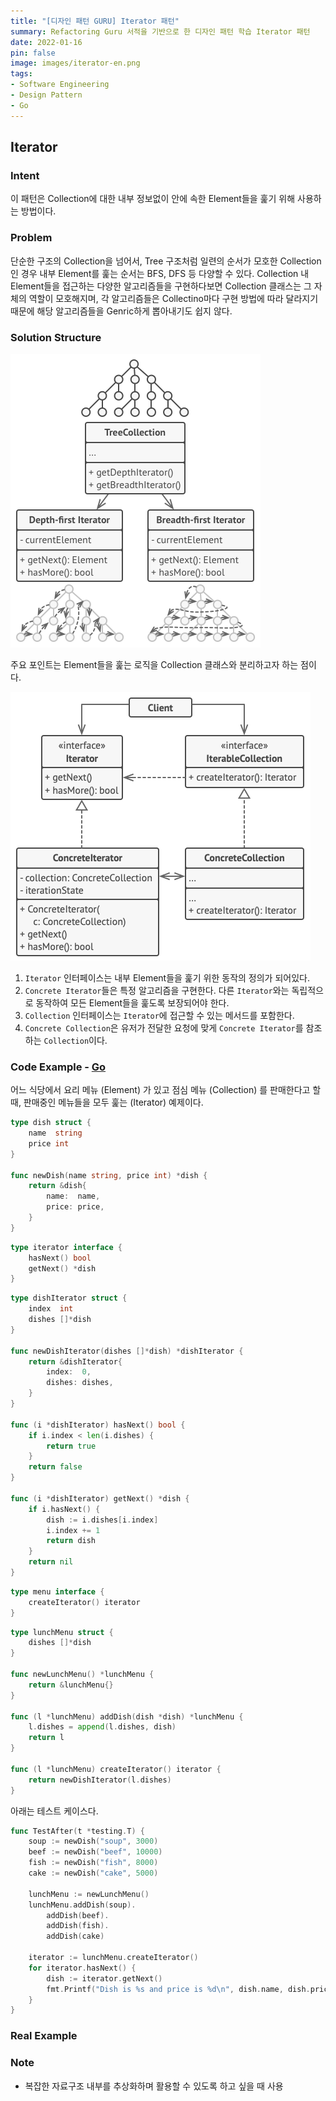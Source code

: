```yaml
---
title: "[디자인 패턴 GURU] Iterator 패턴"
summary: Refactoring Guru 서적을 기반으로 한 디자인 패턴 학습 Iterator 패턴
date: 2022-01-16
pin: false
image: images/iterator-en.png
tags:
- Software Engineering
- Design Pattern
- Go
---
```


## Iterator

### Intent

이 패턴은 Collection에 대한 내부 정보없이 안에 속한 Element들을 훑기 위해 사용하는 방법이다.

### Problem

단순한 구조의 Collection을 넘어서, Tree 구조처럼 일련의 순서가 모호한 Collection인 경우 내부 Element를 훑는 순서는 BFS, DFS 등 다양할 수 있다. Collection 내 Element들을 접근하는 다양한 알고리즘들을 구현하다보면 Collection 클래스는 그 자체의 역할이 모호해지며, 각 알고리즘들은 Collectino마다 구현 방법에 따라 달라지기 때문에 해당 알고리즘들을 Genric하게 뽑아내기도 쉽지 않다.

### Solution Structure

![Iterator Brief Structure[^1]](images/iterator-solution1.png)

주요 포인트는 Element들을 훑는 로직을 Collection 클래스와 분리하고자 하는 점이다.

![Iterator Structure[^1]](images/iterator-structure.png)

1. `Iterator` 인터페이스는 내부 Element들을 훑기 위한 동작의 정의가 되어있다.
2. `Concrete Iterator`들은 특정 알고리즘을 구현한다. 다른 `Iterator`와는 독립적으로 동작하여 모든 Element들을 훑도록 보장되어야 한다.
3. `Collection` 인터페이스는 `Iterator`에 접근할 수 있는 메서드를 포함한다.
4. `Concrete Collection`은 유저가 전달한 요청에 맞게 `Concrete Iterator`를 참조하는 `Collection`이다.

### Code Example - [Go](https://github.com/joonparkhere/records/tree/main/design-pattern/project/hello-behavioral-pattern/iterator)

어느 식당에서 요리 메뉴 (Element) 가 있고 점심 메뉴 (Collection) 를 판매한다고 할 때, 판매중인 메뉴들을 모두 훑는 (Iterator) 예제이다.

```go
type dish struct {
	name  string
	price int
}

func newDish(name string, price int) *dish {
	return &dish{
		name:  name,
		price: price,
	}
}
```

```go
type iterator interface {
	hasNext() bool
	getNext() *dish
}
```

```go
type dishIterator struct {
	index  int
	dishes []*dish
}

func newDishIterator(dishes []*dish) *dishIterator {
	return &dishIterator{
		index:  0,
		dishes: dishes,
	}
}

func (i *dishIterator) hasNext() bool {
	if i.index < len(i.dishes) {
		return true
	}
	return false
}

func (i *dishIterator) getNext() *dish {
	if i.hasNext() {
		dish := i.dishes[i.index]
		i.index += 1
		return dish
	}
	return nil
}
```

```go
type menu interface {
	createIterator() iterator
}
```

```go
type lunchMenu struct {
	dishes []*dish
}

func newLunchMenu() *lunchMenu {
	return &lunchMenu{}
}

func (l *lunchMenu) addDish(dish *dish) *lunchMenu {
	l.dishes = append(l.dishes, dish)
	return l
}

func (l *lunchMenu) createIterator() iterator {
	return newDishIterator(l.dishes)
}
```

아래는 테스트 케이스다.

```go
func TestAfter(t *testing.T) {
	soup := newDish("soup", 3000)
	beef := newDish("beef", 10000)
	fish := newDish("fish", 8000)
	cake := newDish("cake", 5000)

	lunchMenu := newLunchMenu()
	lunchMenu.addDish(soup).
		addDish(beef).
		addDish(fish).
		addDish(cake)

	iterator := lunchMenu.createIterator()
	for iterator.hasNext() {
		dish := iterator.getNext()
		fmt.Printf("Dish is %s and price is %d\n", dish.name, dish.price)
	}
}
```

### Real Example



### Note

- 복잡한 자료구조 내부를 추상화하며 활용할 수 있도록 하고 싶을 때 사용

[^1]: [Iteratort Origin](https://refactoring.guru/design-patterns/iterator)
